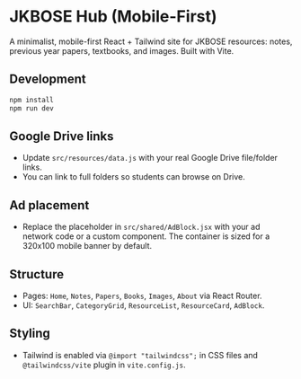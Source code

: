 # JKBOSE Hub (Mobile-First)

A minimalist, mobile-first React + Tailwind site for JKBOSE resources: notes, previous year papers, textbooks, and images. Built with Vite.

## Development

```bash
npm install
npm run dev
```

## Google Drive links

- Update `src/resources/data.js` with your real Google Drive file/folder links.
- You can link to full folders so students can browse on Drive.

## Ad placement

- Replace the placeholder in `src/shared/AdBlock.jsx` with your ad network code or a custom component. The container is sized for a 320x100 mobile banner by default.

## Structure

- Pages: `Home`, `Notes`, `Papers`, `Books`, `Images`, `About` via React Router.
- UI: `SearchBar`, `CategoryGrid`, `ResourceList`, `ResourceCard`, `AdBlock`.

## Styling

- Tailwind is enabled via `@import "tailwindcss";` in CSS files and `@tailwindcss/vite` plugin in `vite.config.js`.
